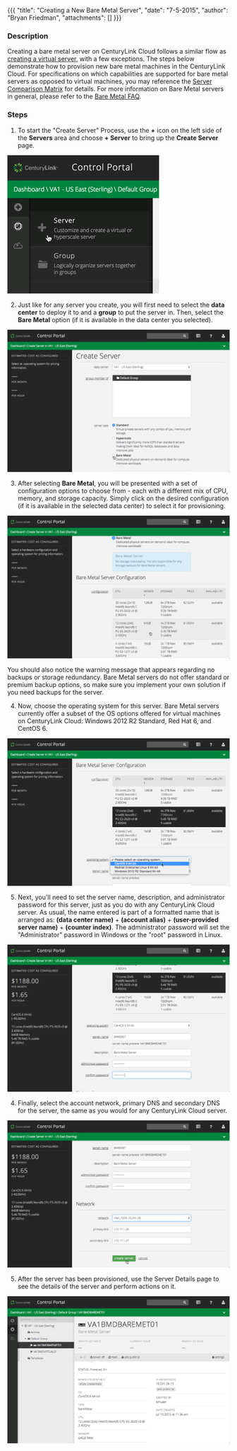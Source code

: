 {{{
  "title": "Creating a New Bare Metal Server",
  "date": "7-5-2015",
  "author": "Bryan Friedman",
  "attachments": []
}}}

### Description
Creating a bare metal server on CenturyLink Cloud follows a similar flow as [creating a virtual server](../Servers/creating-a-new-enterprise-cloud-server.md), with a few exceptions. The steps below demonstrate how to provision new bare metal machines in the CenturyLink Cloud. For specifications on which capabilities are supported for bare metal servers as opposed to virtual machines, you may reference the [Server Comparison Matrix](../Servers/server-comparison-matrix.md) for details. For more information on Bare Metal servers in general, please refer to the [Bare Metal FAQ](../Servers/bare-metal-faq.md).

### Steps

1. To start the "Create Server" Process, use the **+** icon on the left side of the **Servers** area and choose **+ Server** to bring up the **Create Server** page.

  ![Create a New Bare Metal Server](../images/baremetal-create-2.png)

2. Just like for any server you create, you will first need to select the **data center** to deploy it to and a **group** to put the server in. Then, select the **Bare Metal** option (if it is available in the data center you selected).

  ![Create a New Bare Metal Server](../images/baremetal-create-3.png)

3. After selecting **Bare Metal**, you will be presented with a set of configuration options to choose from - each with a different mix of CPU, memory, and storage capacity. Simply click on the desired configuration (if it is available in the selected data center) to select it for provisioning.

  ![Create a New Bare Metal Server](../images/baremetal-create-4.png)

  You should also notice the warning message that appears regarding no backups or storage redundancy. Bare Metal servers do not offer standard or premium backup options, so make sure you implement your own solution if you need backups for the server.

4. Now, choose the operating system for this server. Bare Metal servers currently offer a subset of the OS options offered for virtual machines on CenturyLink Cloud: Windows 2012 R2 Standard, Red Hat 6, and CentOS 6.

  ![Create a New Bare Metal Server](../images/baremetal-create-5.png)

5. Next, you'll need to set the server name, description, and administrator password for this server, just as you do with any CenturyLink Cloud server. As usual, the name entered is part of a formatted name that is arranged as: **(data center name)** + **(account alias)** + **(user-provided server name)** + **(counter index)**. The administrator password will set the "Administrator" password in Windows or the "root" password in Linux.

  ![Create a New Bare Metal Server](../images/baremetal-create-6.png)

4. Finally, select the account network, primary DNS and secondary DNS for the server, the same as you would for any CenturyLink Cloud server.

  ![Create a New Bare Metal Server](../images/baremetal-create-7.png)

5. After the server has been provisioned, use the Server Details page to see the details of the server and perform actions on it.

  ![Create a New Bare Metal Server](../images/baremetal-create-8.png)
